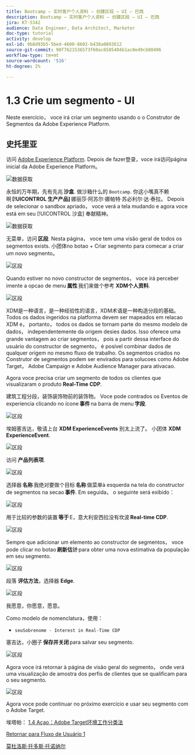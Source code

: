 ```yaml
---
title: Bootcamp — 实时客户个人资料 — 创建区段 — UI — 巴西
description: Bootcamp — 实时客户个人资料 — 创建区段 — UI — 巴西
jira: KT-5342
audience: Data Engineer, Data Architect, Marketer
doc-type: tutorial
activity: develop
exl-id: 9b8d93b5-5bed-4600-8602-b438a0893612
source-git-commit: 90f7621536573f60ac6585404b1ac0e49cb08496
workflow-type: tm+mt
source-wordcount: '516'
ht-degree: 2%

---
```


# 1.3 Crie um segmento - UI

Neste exercício， voce irá criar um segmento usando o o Construtor de Segmentos da Adobe Experience Platform.

## 史托里亚

访问 [Adobe Experience Platform](https://experience.adobe.com/platform). Depois de fazer登录，voce irá访问página inicial da Adobe Experience Platform。

![数据获取](./images/home.png)

永恒的万年期，先有先兆 **沙盒**. 做沙箱什么的 ``Bootcamp``. 你这小嘴真不赖啊 **[!UICONTROL 生产产品]** 娜丽莎·阿苏尔·娜帕特·苏必利尔·达·泰拉。 Depois de selecionar o sandbox apriado， voce verá a tela mudando e agora voce está em seu [!UICONTROL 沙盒] 奉献精神。

![数据获取](./images/sb1.png)

无菜单，访问 **区段**. Nesta página， voce tem uma visão geral de todos os segmentos exists. 小团体no botao + Criar segmento para comecar a criar um novo segmento。

![区段](./images/menuseg.png)

Quando estiver no novo constructor de segmentos， voce irá perceber imente a opcao de menu **属性** 我们来做个参考 **XDM个人资料**.

![区段](./images/segmentationui.png)

XDM是一种语言，是一种经验性的语言，XDM术语是一种构造分段的基础。 Todos os dados ingeridos na platforma devem ser mapeados em relacao XDM e， portanto， todos os dados se tornam parte do mesmo modelo de dados， independentemente da origem desies dados. Isso oferece uma grande vantagem ao criar segmentos， pois a partir dessa interface do usuário do constructor de segmento， é posível combinar dados de qualquer origem no mesmo fluxo de trabalho. Os segmentos criados no Construtor de segmentos podem ser envirados para solucoes como Adobe Target， Adobe Campaign e Adobe Audience Manager para ativacao.

Agora voce precisa criar um segmento de todos os clientes que visualizaram o produto **Real-Time CDP**.

建筑工程分段，装饰装饰物前的装饰物。 Voce pode contrados os Eventos de experiencia clicando no ícone **事件** na barra de menu **字段**.

![区段](./images/findee.png)

埃姆塞吉达，敬请上台 **XDM ExperienceEvents** 别太上流了。 小团体 **XDM ExperienceEvent**.

![区段](./images/see.png)

访问 **产品列表项**.

![区段](./images/plitems.png)

选择器 **名称** 我绝对要做个目标 **名称** 做菜单à esquerda na tela do constructor de segmentos na secao **事件**. Em seguida， o seguinte será exibido：

![区段](./images/eewebpdtlname.png)

用于比较的参数的装置 **等于** E，意大利安西拉没有坎波 **Real-time CDP**.

![区段](./images/pv.png)

Sempre que adicionar um elemento ao constructor de segmentos， voce pode clicar no botao **刷新估计** para obter uma nova estimativa da população em seu segmento.

![区段](./images/refreshest.png)

段落 **评估方法**，选择器 **Edge**.

![区段](./images/evedge.png)

我愿意，你愿意，愿意。

Como modelo de nomenclatura，使用：

- `seuSobrenome - Interest in Real-Time CDP`

塞吉达，小圈子 **保存并关闭** para salvar seu segmento.

![区段](./images/segmentname.png)

Agora voce irá retornar à página de visão geral do segmento， onde verá uma visualização de amostra dos perfis de clientes que se qualificam para o seu segmento.

![区段](./images/savedsegment.png)

Agora voce pode continuar no próximo exercício e usar seu segmento com o Adobe Target.

埃塔帕： [1.4 Açao：Adobe Target环境工作分类法](./ex4.md)

[Retornar para Fluxo de Usuário 1](./uc1.md)

[莫杜洛斯·托多斯·托诺纳尔](../../overview.md)

